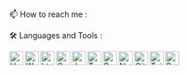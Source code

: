 <!-- ### Hi there 👋


**JodyGs/JodyGs** is a ✨ _special_ ✨ repository because its `README.md` (this file) appears on your GitHub profile.

Here are some ideas to get you started:

- 🔭 I’m currently working on ...
- 🌱 I’m currently learning ...
- 👯 I’m looking to collaborate on ...
- 🤔 I’m looking for help with ...
- 💬 Ask me about ...
- 📫 How to reach me: ...
- 😄 Pronouns: ...
- ⚡ Fun fact: ...
-->

📫 How to reach me :



🛠 Languages and Tools :


<img align='left' alt='VsCode' width="25px" src="https://cdn.jsdelivr.net/gh/devicons/devicon/icons/vscode/vscode-original.svg" />
<img align='left' alt='Webstorm' width="25px" s src="https://cdn.jsdelivr.net/gh/devicons/devicon/icons/webstorm/webstorm-original.svg" />
<img align='left' alt='html 5' width="25px" s src="https://cdn.jsdelivr.net/gh/devicons/devicon/icons/html5/html5-original.svg" />
<img align='left' alt='Css 3' width="25px" s src="https://cdn.jsdelivr.net/gh/devicons/devicon/icons/css3/css3-original.svg" />
<img align='left' alt='Javascript' width="25px" s src="https://cdn.jsdelivr.net/gh/devicons/devicon/icons/javascript/javascript-original.svg" />
<img align='left' alt='TypeScript' width="25px" src="https://cdn.jsdelivr.net/gh/devicons/devicon/icons/typescript/typescript-original.svg" />
<img align='left' alt='React' width="25px" s src="https://cdn.jsdelivr.net/gh/devicons/devicon/icons/react/react-original.svg" />
<img align='left' alt='Nextjs' width="25px" s src="https://cdn.jsdelivr.net/gh/devicons/devicon/icons/nextjs/nextjs-original.svg" />
<img align='left' alt='Git' width="25px" s src="https://cdn.jsdelivr.net/gh/devicons/devicon/icons/git/git-original.svg" />
<!-- <img align='left' alt='Nodejs' width="25px" s src="https://cdn.jsdelivr.net/gh/devicons/devicon/icons/nodejs/nodejs-original.svg" /> -->
<img align='left' alt='Tailwind Css' width="25px" s src="https://cdn.jsdelivr.net/gh/devicons/devicon/icons/tailwindcss/tailwindcss-plain.svg" />
<img align='left' alt='Bootstrap' width="25px" s src="https://cdn.jsdelivr.net/gh/devicons/devicon/icons/bootstrap/bootstrap-original.svg" />
          
          
          
          

